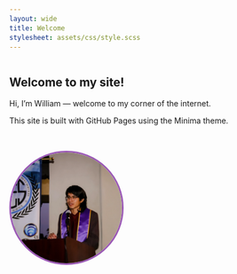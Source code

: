 ```yaml
---
layout: wide
title: Welcome
stylesheet: assets/css/style.scss
---
```


<style>
.glow-on-hover {
  transition: box-shadow 0.3s ease;
}

.glow-on-hover:hover {
  box-shadow: 0 0 12px 3px rgba(155, 89, 182, 0.6); /* soft purple glow */
  transform: scale(1.05); /* 5% bigger */
}
</style>


<div style="display: flex; align-items: center; gap: 2rem; flex-wrap: wrap;">

  <div style="flex: 2; min-width: 250px;">
    <h2>Welcome to my site!</h2>
    <p>Hi, I’m William — welcome to my corner of the internet.</p>
    <p>This site is built with GitHub Pages using the Minima theme.</p>
  </div>

  <div style="flex: 1; min-width: 250px;">
    <img 
      src="/assets/img/profile_pic.png" 
      alt="Portrait"
      class="glow-on-hover"
      style="width: 200px; height: 200px; object-fit: cover; border-radius: 50%; border: 3px solid #9b59b6;">
  </div>

</div>
